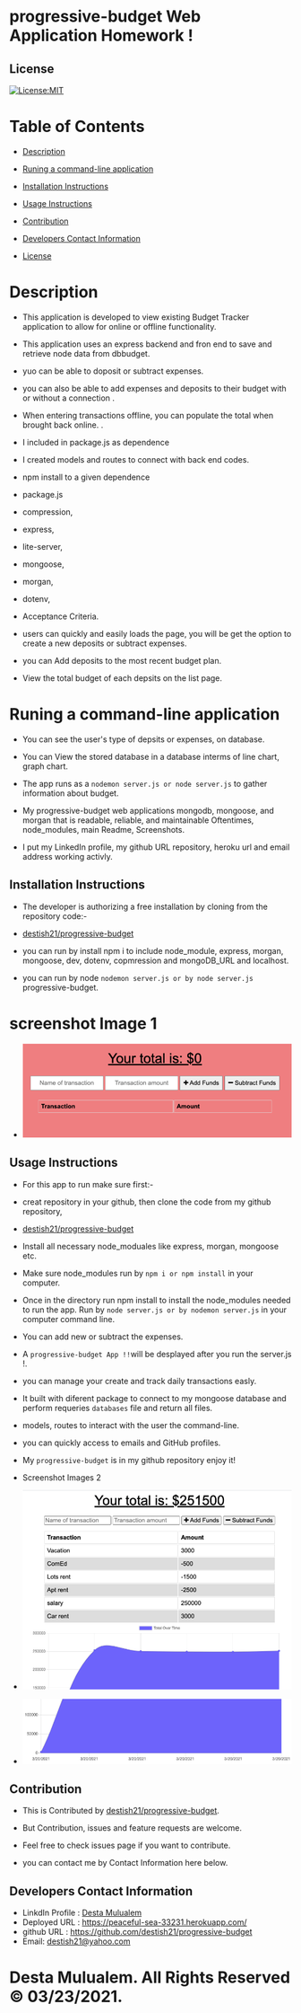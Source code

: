 # progressive-budget Web Application Homework !

   ## License
   [![License:MIT](https://img.shields.io/badge/License-MIT-yellow.svg)](https://opensource.org/licenses/MIT)

   # Table of Contents

   * [Description](#Description)

   * [Runing a command-line application ](#Runing-a-command-line-application) 

   * [Installation Instructions](#installation-instructions)
  
   * [Usage Instructions](#usage-instructions)
  
   * [Contribution](#Contribution)
  
   * [Developers Contact Information](#Developers-Contact-Information)

   * [License](#license)

   # Description

   * This application is developed to view existing Budget Tracker application to allow for online or offline functionality.
   * This application uses an express backend and fron end to save and retrieve node data from dbbudget. 
   * yuo can be able to doposit or subtract expenses.
   * you can also be able to add expenses and deposits to their budget with or without a connection . 
   * When entering transactions offline, you can populate the total when brought back online.
.
   * I included in package.js as dependence
   * I created models and routes to connect with back end codes.

   * npm install to a given dependence
   * package.js
   * compression,
   * express,
   * lite-server,
   * mongoose,
   * morgan,
   * dotenv,

   * Acceptance Criteria.

   * users can quickly and easily loads the page, you will be get the option to create a new deposits or subtract expenses.

   * you can Add deposits to the most recent budget plan. 

   
   * View the total budget of each depsits  on the list page.

   #  Runing a command-line application 

   
   * You can  see the user's type of depsits or expenses,  on database.
 
   * You can View the stored database in a database interms of line chart, graph chart.

   * The app runs as a `nodemon server.js or node server.js` to gather information about budget. 

   * My progressive-budget web applications mongodb, mongoose, and morgan that is readable, reliable, and maintainable Oftentimes, node_modules,  main Readme, Screenshots.

   * I put my LinkedIn profile, my github URL repository, heroku url and email address working activly.

   ## Installation Instructions

   * The developer is authorizing a free installation by cloning from the repository code:- 

   * [destish21/progressive-budget](https://github.com/destish21/progressive-budget)

   * you can run by install npm i to include node_module, express, morgan, mongoose, dev, dotenv, copmression and mongoDB_URL and localhost.

   * you can run by node `nodemon server.js or by node server.js` progressive-budget.

   # screenshot Image 1
   * ![progressive-budget](./assets/images/sample.png)

   ## Usage Instructions

   * For this app to run make sure first:-

   * creat repository in your github, then clone the code from my github repository,

   * [destish21/progressive-budget](https://github.com/destish21/progressive-budget)

   * Install all necessary  node_moduales like express, morgan, mongoose etc.

   * Make sure node_modules run by `npm i or npm install`
     in your computer.

   * Once in the directory run npm install to install the node_modules needed to run the app.
    Run by  `node server.js or by nodemon server.js` in your computer command line.

   * You can add new or subtract the expenses.

   * A `progressive-budget
     App !!`will be desplayed after you run the server.js !. 

   * you can manage your create and track daily transactions easly.

   * It built with diferent package to connect to my mongoose database and perform requeries `databases` file and return all files.

   * models, routes to interact with the user the command-line.


   * you can  quickly access to emails and GitHub profiles.

   * My `progressive-budget`
    is in my github repository enjoy it!
   * Screenshot Images 2
 
   * ![progressive-budget](./assets/images/screenshot1.png)
   * ![progressive-budget](./assets/images/screenshot2.png)
   
   ## Contribution

   * This is Contributed by [destish21/progressive-budget](https://github.com/destish21/progressive-budget). 
   
   * But Contribution, issues and feature requests are welcome.
   * Feel free to check issues page if you want to contribute. 
   * you can contact me by Contact Information here below.

   ## Developers Contact Information
   * LinkdIn Profile : [Desta Mulualem](https://www.linkedin.com/in/desta-mulualem-6718b1203/)
   * Deployed URL : https://peaceful-sea-33231.herokuapp.com/
   * github URL :  https://github.com/destish21/progressive-budget
   * Email: destish21@yahoo.com
   
   # Desta Mulualem. All Rights Reserved © 03/23/2021.
